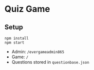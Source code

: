 # Quiz Game

## Setup
```
npm install
npm start
```
- Admin: `/evergameadmin865`
- Game: `/`
- Questions stored in `questionbase.json`

